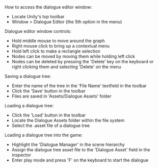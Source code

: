 How to access the dialogue editor window:
- Locate Unity's top toolbar
- Window > Dialogue Editor (the 5th option in the menu)

Dialogue editor window controls:
- Hold middle mouse to move around the graph
- Right mouse click to bring up a contextual menu
- Hold left click to make a rectangle selection
- Nodes can be moved by moving them while holding left click
- Nodes can be deleted by pressing the 'Delete' key on the keyboard or
  right clicking them and selecting 'Delete' on the menu

Saving a dialogue tree:
- Enter the name of the tree in the 'File Name' textfield in the toolbar
- Click the 'Save' button in the toolbar
- Files are saved in 'Assets/Dialogue Assets' folder

Loading a dialogue tree:
- Click the 'Load' button in the toolbar
- Locate the Dialogue Assets folder within the file system
- Select the .asset file of a dialogue tree

Loading a dialogue tree into the game:
- Highlight the 'Dialogue Manager' in the scene hierarchy
- Assign the dialogue tree asset file to the 'Dialogue Asset' field in the inspector
- Enter play mode and press 'F' on the keyboard to start the dialogue
